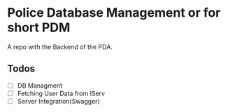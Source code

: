 # Police Database Management or for short PDM
A repo with the Backend of the PDA.
## Todos
- [ ] DB Managment
- [ ] Fetching User Data from IServ
- [ ] Server Integration(Swagger)
